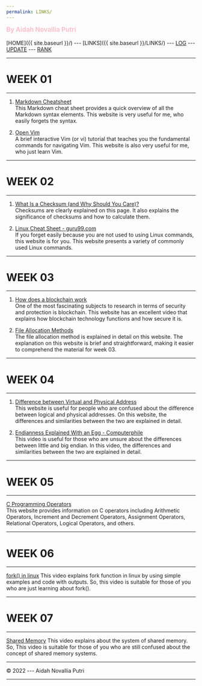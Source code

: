 ```yaml
---
permalink: LINKS/
---
```

<span style="color:pink; font-weight:bold; font-size:larger;">By Aidah Novallia Putri</span>
<br><br>
[HOME]({{ site.baseurl }}/) ---
[LINKS]({{ site.baseurl }}/LINKS/) ---
[LOG](https://aidahputri.github.io/os222/TXT/mylog.txt) ---
[UPDATE](https://aidahputri.github.io/os222/TXT/myupdate.txt) ---
[RANK](https://aidahputri.github.io/os222/TXT/myrank.txt)
<br>
<hr>

# WEEK 01
---
1. [Markdown Cheatsheet](https://www.markdownguide.org/cheat-sheet/)<br>
This Markdown cheat sheet provides a quick overview of all the Markdown syntax elements. This website is very useful for me, who easily forgets the syntax. 

2. [Open Vim](https://www.openvim.com/)<br/>
A brief interactive Vim (or vi) tutorial that teaches you the fundamental commands for navigating Vim. This website is also very useful for me, who just learn Vim. 

<hr>

# WEEK 02
---
1. [What Is a Checksum (and Why Should You Care)?](https://www.howtogeek.com/363735/what-is-a-checksum-and-why-should-you-care/)<br>
Checksums are clearly explained on this page. It also explains the significance of checksums and how to calculate them.

2. [Linux Cheat Sheet - guru99.com](https://www.guru99.com/linux-commands-cheat-sheet.html)<br/>
If you forget easily because you are not used to using Linux commands, this website is for you. This website presents a variety of commonly used Linux commands. 

<hr>

# WEEK 03
---
1. [How does a blockchain work](https://www.youtube.com/watch?v=SSo_EIwHSd4) <br>
One of the most fascinating subjects to research in terms of security and protection is blockchain. This website has an excellent video that explains how blockchain technology functions and how secure it is.

2. [File Allocation Methods](https://www.geeksforgeeks.org/file-allocation-methods/) <br>
The file allocation method is explained in detail on this website. The explanation on this website is brief and straightforward, making it easier to comprehend the material for week 03.

<hr>

# WEEK 04
---
1. [Difference between Virtual and Physical Address](https://www.javatpoint.com/virtual-vs-physical-address)<br>
This website is useful for people who are confused about the difference between logical and physical addresses. On this website, the differences and similarities between the two are explained in detail.

2. [Endianness Explained With an Egg - Computerphile](https://www.youtube.com/watch?v=NcaiHcBvDR4) <br>
This video is useful for those who are unsure about the differences between little and big endian. In this video, the differences and similarities between the two are explained in detail.

<hr>

# WEEK 05
---
[C Programming Operators](https://www.programiz.com/c-programming/c-operators)<br>
This website provides information on C operators including Arithmetic Operators, Increment and Decrement Operators, Assignment Operators, Relational Operators, Logical Operators, and others.

<hr>

# WEEK 06
---
[fork() in linux](https://www.youtube.com/watch?v=CaWgJIbwb-4)
This video explains fork function in linux by using simple examples and code with outputs. So, this video is suitable for those of you who are just learning about fork().

<hr>

# WEEK 07
---
[Shared Memory](https://youtu.be/uHtzOFwgD74)
This video explains about the system of shared memory. So, This video is suitable for those of you who are still confused about the concept of shared memory systems.


<hr>
© 2022 --- Aidah Novallia Putri
<hr>
